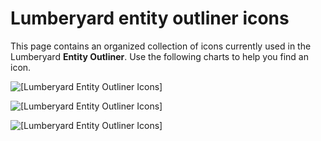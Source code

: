# Lumberyard entity outliner icons<a name="uidev-entity-outliner-icons"></a>

This page contains an organized collection of icons currently used in the Lumberyard **Entity Outliner**\. Use the following charts to help you find an icon\.

![\[Lumberyard Entity Outliner Icons\]](http://docs.aws.amazon.com/lumberyard/latest/ui/images/icons-entity-outliner.png)

![\[Lumberyard Entity Outliner Icons\]](http://docs.aws.amazon.com/lumberyard/latest/ui/images/icons-entity-outliner-2.png)

![\[Lumberyard Entity Outliner Icons\]](http://docs.aws.amazon.com/lumberyard/latest/ui/images/icons-entity-outliner-3.png)